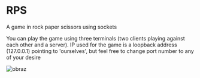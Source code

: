 # RPS
A game in rock paper scissors using sockets

You can play the game using three terminals (two clients playing against each other and a server). IP used for the game is a loopback address (127.0.0.1) pointing to 'ourselves', but feel free to change port number to any of your desire

![obraz](https://user-images.githubusercontent.com/92166393/207664766-c72ae03a-9577-4259-a0f2-c5077379a1f3.png)
